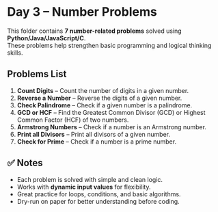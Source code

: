 # Day 3 – Number Problems

This folder contains **7 number-related problems** solved using **Python/Java/JavaScript/C**.  
These problems help strengthen basic programming and logical thinking skills.

## Problems List

1. **Count Digits** – Count the number of digits in a given number.  
2. **Reverse a Number** – Reverse the digits of a given number.  
3. **Check Palindrome** – Check if a given number is a palindrome.  
4. **GCD or HCF** – Find the Greatest Common Divisor (GCD) or Highest Common Factor (HCF) of two numbers.  
5. **Armstrong Numbers** – Check if a number is an Armstrong number.  
6. **Print all Divisors** – Print all divisors of a given number.  
7. **Check for Prime** – Check if a number is a prime number.  

## ✅ Notes

- Each problem is solved with simple and clean logic.  
- Works with **dynamic input values** for flexibility.  
- Great practice for loops, conditions, and basic algorithms.  
- Dry-run on paper for better understanding before coding.



